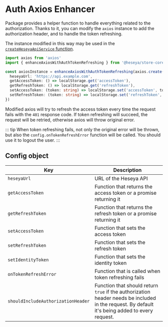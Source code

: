 # Auth Axios Enhancer

Package provides a helper function to handle everything related to the authorization. Thanks to it, you can modify the `axios` instance to add the authorization header, and to handle the token refreshing.

The instance modified in this way may be used in the [`createHeseyaApiService` function](#api-service).

```ts
import axios from 'axios'
import { enhanceAxiosWithAuthTokenRefreshing } from '@heseya/store-core'

const axiosInstance = enhanceAxiosWithAuthTokenRefreshing(axios.create(), {
  heseyaUrl: 'https://api.example.com',
  getAccessToken: () => localStorage.get('accessToken'),
  getRefreshToken: () => localStorage.get('refreshToken'),
  setAccessToken: (token: string) => localStorage.set('accessToken', token),
  setRefreshToken: (token: string) => localStorage.set('refreshToken', token),
})
```

Modified axios will try to refresh the access token every time the request fails with the `401` response code. If token refreshing will succeed, the request will be retried, otherwise axios will throw original error.

::: tip
When token refreshing fails, not only the original error will be thrown, but also the `config.onTokenRefreshError` function will be called. You should use it to logout the user.
:::

## Config object

| Key                                | Description                                                                                                                                    |
| ---------------------------------- | ---------------------------------------------------------------------------------------------------------------------------------------------- |
| `heseyaUrl`                        | URL of the Heseya API                                                                                                                          |
| `getAccessToken`                   | Function that returns the access token or a promise returning it                                                                               |
| `getRefreshToken`                  | Function that returns the refresh token or a promise returning it                                                                              |
| `setAccessToken`                   | Function that sets the access token                                                                                                            |
| `setRefreshToken`                  | Function that sets the refresh token                                                                                                           |
| `setIdentityToken`                 | Function that sets the identity token                                                                                                          |
| `onTokenRefreshError`              | Function that is called when token refreshing fails                                                                                            |
| `shouldIncludeAuthorizationHeader` | Function that should return `true` if the authorization header needs be included in the request. By default it's being added to every request. |
